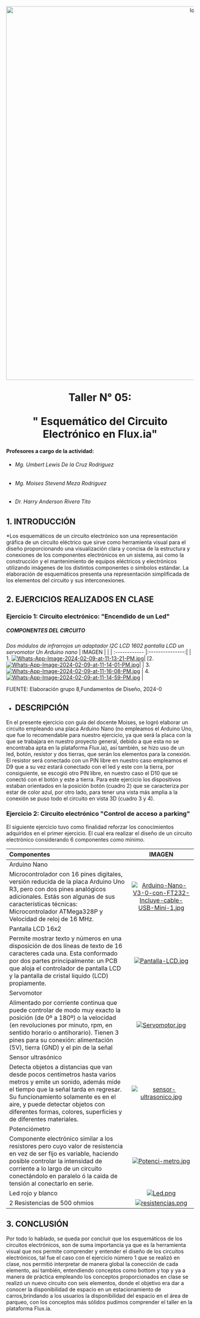 
  <p align="center" style="margin-top: 50px; margin-bottom: 50px; font-family: Arial, sans-serif;">
  <p align="center">
    <img src="https://i.postimg.cc/pXjm2knB/Grupo-08.jpg)](https://postimg.cc/ZCTbH8H9)" width="1000" alt="logo">
  </p>  
 
   </p>  
  <h1 align="center" style="margin-top: 30px; margin-bottom: 0px;">Taller N° 05:</h1>
</p>
 </p>  
  <h1 align="center" style="margin-top: 30px; margin-bottom: 0px;">"  Esquemático del Circuito Electrónico en Flux.ia"</h1>
</p>
 
#### Profesores a cargo de la actividad:
* ###### *Mg. Umbert Lewis De la Cruz Rodriguez*
* ###### *Mg. Moises Stevend Meza Rodriguez*
* ###### *Dr. Harry Anderson Rivera Tito*


## 1. INTRODUCCIÓN
*Los esquemáticos de un circuito electrónico son una representación gráfica  de un circuito eléctrico que sirve como herramienta visual para el diseño proporcionando una visualización clara y concisa de la estructura y conexiones de los componentes electrónicos en un sistema, asi como la construcción y el mantenimiento de equipos eléctricos y electrónicos utilizando imágenes de los distintos componentes o símbolos estándar. La elaboración de esquemáticos presenta una representación simplificada de los elementos del circuito y sus interconexiones.

## 2. EJERCICIOS REALIZADOS EN CLASE 

### Ejercicio 1: Circuito electrónico: "Encendido de un Led"

##### COMPONENTES DEL CIRCUITO 
*Dos módulos de infrarrojos*
*un adaptador I2C*
*LCD 1602 pantalla LCD*
*un servomotor*
*Un Arduino nano*
| IMAGEN |   | 
| :------------ |:---------------:| 
| 1. [![Whats-App-Image-2024-02-09-at-11-13-21-PM.jpg](https://i.postimg.cc/fbBj1qP1/Whats-App-Image-2024-02-09-at-11-13-21-PM.jpg)](https://postimg.cc/VS0CCgmF)| [2. [![Whats-App-Image-2024-02-09-at-11-14-01-PM.jpg](https://i.postimg.cc/QdDz3P6M/Whats-App-Image-2024-02-09-at-11-14-01-PM.jpg)](https://postimg.cc/Wh98m9cR)|
| 3. [![Whats-App-Image-2024-02-09-at-11-16-08-PM.jpg](https://i.postimg.cc/Ls60qPFK/Whats-App-Image-2024-02-09-at-11-16-08-PM.jpg)](https://postimg.cc/3kVZVdwn) | 4.[![Whats-App-Image-2024-02-09-at-11-14-59-PM.jpg](https://i.postimg.cc/cHv9hNJF/Whats-App-Image-2024-02-09-at-11-14-59-PM.jpg)](https://postimg.cc/N9wkGSmX) |


FUENTE: Elaboración grupo 8,Fundamentos de Diseño, 2024-0

* ## DESCRIPCIÓN
En el presente ejercicio con guía del docente Moises, se logró elaborar un circuito empleando una placa Arduino Nano (no empleamos el Arduino Uno, que fue lo recomendable para nuestro ejercicio, ya que será la placa con la que se trabajara en nuestro proyecto general, debido a que esta no se encontraba apta en la plataforma Flux.ia), así también, se hizo uso de un led, botón, resistor y dos tierras, que serán los elementos para la conexión. El resistor será conectado con un PIN libre en nuestro caso empleamos el D9 que a su vez estará conectado con el led y este con la tierra, por consiguiente, se escogió otro PIN libre, en nuestro caso el D10 que se conectó con el botón y este a tierra. Para este ejercicio los dispositivos estaban orientados en la posición botón (cuadro 2) que se caracteriza por estar de color azul, por otro lado, para tener una vista más amplia a la conexión se puso todo el circuito en vista 3D (cuadro 3 y 4).

### Ejercicio 2: Circuito electrónico "Control de acceso a parking"
El siguiente ejercicio tuvo como finalidad reforzar los conocimientos adquiridos en el primer ejercicio. El cual era realizar el diseño de un circuito electrónico considerando 6 componentes como mínimo.  

| Componentes |  IMAGEN | 
| :------------ |:---------------:| 
|  Arduino Nano 
Microcontrolador con 16 pines digitales, versión reducida de la placa Arduino Uno R3, pero con dos pines analógicos adicionales. Estás son algunas de sus características técnicas: Microcontrolador ATMega328P y Velocidad de reloj de 16 MHz.|[![Arduino-Nano-V3-0-con-FT232-Incluye-cable-USB-Mini-1.jpg](https://i.postimg.cc/63zTBK25/Arduino-Nano-V3-0-con-FT232-Incluye-cable-USB-Mini-1.jpg)](https://postimg.cc/Fddhx2V2) |
|Pantalla LCD 16x2
Permite mostrar texto y números en una disposición de dos líneas de texto de 16 caracteres cada una. Esta conformado por dos partes principalmente: un PCB que aloja el controlador de pantalla LCD y la pantalla de cristal liquido (LCD) propiamente. | [![Pantalla-LCD.jpg](https://i.postimg.cc/fRjV8Yz9/Pantalla-LCD.jpg)](https://postimg.cc/SnRQs2zS) |
| Servomotor 
Alimentado por corriente continua que puede controlar de modo muy exacto la posición (de 0º a 180º) o la velocidad (en revoluciones por minuto, rpm, en sentido horario o antihorario). Tienen 3 pines para su conexión: alimentación (5V), tierra (GND) y el pin de la señal|[![Servomotor.jpg](https://i.postimg.cc/Nf86FBp8/Servomotor.jpg)](https://postimg.cc/PPxpFsGN)| 
| Sensor ultrasónico
Detecta objetos a distancias que van desde pocos centímetros hasta varios metros y emite un sonido, además mide el tiempo que la señal tarda en regresar. Su funcionamiento solamente es en el aire, y puede detectar objetos con diferentes formas, colores, superficies y de diferentes materiales.| [![sensor-ultrasonico.jpg](https://i.postimg.cc/2jxm1tq7/sensor-ultrasonico.jpg)](https://postimg.cc/grr15NHx)|
| Potenciómetro 
Componente electrónico similar a los resistores pero cuyo valor de resistencia en vez de ser fijo es variable, haciendo posible controlar la intensidad de corriente a lo largo de un circuito conectándolo en paralelo ó la caida de tensión al conectarlo en serie.|[![Potenci-metro.jpg](https://i.postimg.cc/Zqx2xGb6/Potenci-metro.jpg)](https://postimg.cc/qtg1kZC7)| 
|Led rojo y blanco|[![Led.png](https://i.postimg.cc/CxW9kd52/Led.png)](https://postimg.cc/k2vjdJxN) |
|2 Resistencias de 500 ohmios|[![resistencias.png](https://i.postimg.cc/jqgWkBWQ/resistencias.png)](https://postimg.cc/yWRYDQyk)|



## 3. CONCLUSIÓN 
Por todo lo hablado, se queda por concluir que los esquemáticos de los circuitos electrónicos, son de suma importancia ya que es la herramienta visual que nos permite comprender y entender el diseño de los circuitos electrónicos, tal fue el caso con el ejercicio número 1 que se realizó en clase, nos permitió interpretar de manera global la conección de cada elemento, así también, entendiendo conceptos como bottom y top y ya a manera de práctica empleando los conceptos proporcionados en clase se realizó un nuevo circuito con seis elementos, donde el objetivo era dar a conocer la disponibilidad de espacio en un estacionamiento de carros,brindando a los usuarios la disponibilidad del espacio en el área de parqueo, con los conceptos más sólidos pudimos comprender el taller en la plataforma Flux.ia.

